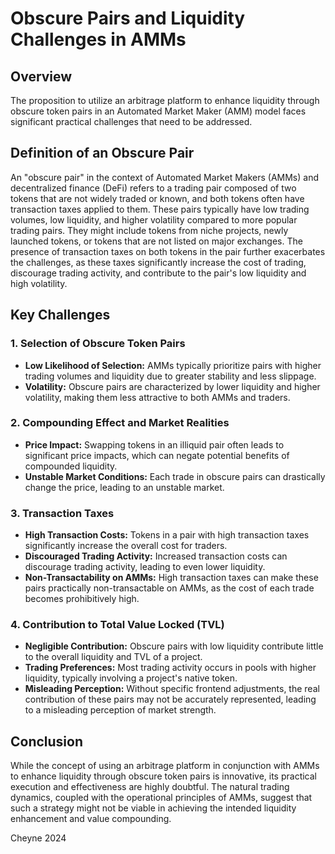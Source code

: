 # Obscure Pairs and Liquidity Challenges in AMMs

## Overview

The proposition to utilize an arbitrage platform to enhance liquidity through obscure token pairs in an Automated Market Maker (AMM) model faces significant practical challenges that need to be addressed.

## Definition of an Obscure Pair

An "obscure pair" in the context of Automated Market Makers (AMMs) and decentralized finance (DeFi) refers to a trading pair composed of two tokens that are not widely traded or known, and both tokens often have transaction taxes applied to them. These pairs typically have low trading volumes, low liquidity, and higher volatility compared to more popular trading pairs. They might include tokens from niche projects, newly launched tokens, or tokens that are not listed on major exchanges. The presence of transaction taxes on both tokens in the pair further exacerbates the challenges, as these taxes significantly increase the cost of trading, discourage trading activity, and contribute to the pair's low liquidity and high volatility.

## Key Challenges

### 1. Selection of Obscure Token Pairs
- **Low Likelihood of Selection:** AMMs typically prioritize pairs with higher trading volumes and liquidity due to greater stability and less slippage.
- **Volatility:** Obscure pairs are characterized by lower liquidity and higher volatility, making them less attractive to both AMMs and traders.

### 2. Compounding Effect and Market Realities
- **Price Impact:** Swapping tokens in an illiquid pair often leads to significant price impacts, which can negate potential benefits of compounded liquidity.
- **Unstable Market Conditions:** Each trade in obscure pairs can drastically change the price, leading to an unstable market.

### 3. Transaction Taxes
- **High Transaction Costs:** Tokens in a pair with high transaction taxes significantly increase the overall cost for traders.
- **Discouraged Trading Activity:** Increased transaction costs can discourage trading activity, leading to even lower liquidity.
- **Non-Transactability on AMMs:** High transaction taxes can make these pairs practically non-transactable on AMMs, as the cost of each trade becomes prohibitively high.

### 4. Contribution to Total Value Locked (TVL)
- **Negligible Contribution:** Obscure pairs with low liquidity contribute little to the overall liquidity and TVL of a project.
- **Trading Preferences:** Most trading activity occurs in pools with higher liquidity, typically involving a project's native token.
- **Misleading Perception:** Without specific frontend adjustments, the real contribution of these pairs may not be accurately represented, leading to a misleading perception of market strength.

## Conclusion

While the concept of using an arbitrage platform in conjunction with AMMs to enhance liquidity through obscure token pairs is innovative, its practical execution and effectiveness are highly doubtful. The natural trading dynamics, coupled with the operational principles of AMMs, suggest that such a strategy might not be viable in achieving the intended liquidity enhancement and value compounding.


Cheyne 2024
